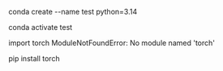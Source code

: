 conda create --name test python=3.14 

conda activate test



import torch
ModuleNotFoundError: No module named 'torch'


pip install torch   